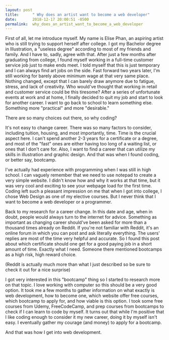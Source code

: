 ```yaml
---
layout: post
title:      " Why does an artist want to become a web developer"
date:       2018-12-17 20:00:51 -0500
permalink:  why_does_an_artist_want_to_become_a_web_developer
---
```



First of all, let me introduce myself. My name is Elise Phan, an aspiring artist who is still trying to support herself after college. I got my Bachelor degree in Illustration, a "useless degree" according to most of my friends and family. And I have to, sadly, agree with that. After just a few months after graduating from college, I found myself working in a full-time customer service job just to make ends meet. I told myself that this is just temporary and I can always find art jobs on the side. 
Fast forward two years later, I'm still working for barely above minimum wage at that very same place. Nothing changed, except that I can barely draw anymore due to fatigue, stress, and lack of creativity. Who would've thought that working in retail and customer service could be this tiresome? After a series of unfortunate events at work and at home, I finally decided to quit my job and start to look for another career. I want to go back to school to learn something else. Something more "practical" and more "desirable."

There are so many choices out there, so why coding? 

It's not easy to change career. There was so many factors to consider, including tuition, housing, and most importantly, time. Time is the crucial aspect here. I can't spend another 2-3 years for a certificate or a degree, and most of the "fast" ones are either having too long of a waiting list, or ones that I don't care for. Also, I want to find a career that can utilize my skills in illustration and graphic design. And that was when I found coding, or better say, bootcamp.

I've actually had experience with programming when I was still in high school. I can vaguely remember that we need to use notepad to create a very simple website. I didn't know how and why it works at that time, but it was very cool and exciting to see your webpage load for the first time. Coding left such a pleasant impression on me that when I got into college, I chose Web Design as one of my elective courses. But I never think that I want to become a web developer or a programmer. 

Back to my research for a career change. In this date and age, when in doubt, people would always turn to the internet for advice. Something as important as changing career should've been asked for more than a thousand times already on Reddit. If you're not familiar with Reddit, it's an online forum in which you can post and ask literally everything.
The users' replies are most of the time very helpful and accurate. So I found this post about which certificate should one get for a good paying job in a short amount of time. Exactly what I need. Someone there mentioned bootcamps as a high risk, high reward choice. 

(Reddit is actually much more than what I just described so be sure to check it out for a nice surprise)

I got very interested in this "bootcamp" thing so I started to research more on that topic. I love working with computer so this should be a very good option.
It took me a few months to gather information on what exactly is web development, how to become one, which website offer free courses, which bootcamp to apply for, and how viable is this option. I took some free courses from Udemy, FreeCodeCamp, and prep courses from bootcamps to check if I can learn to code by myself. 
It turns out that while I'm positive that I like coding enough to consider it my new career, doing it by myself isn't easy. I eventually gather my courage (and money) to apply for a bootcamp.

And that was how I get into web development.



